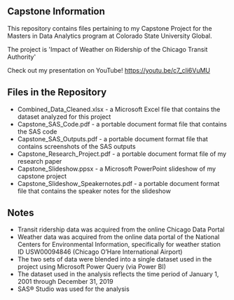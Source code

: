Capstone Information
--------------------
This repository contains files pertaining to my Capstone Project
for the Masters in Data Analytics program
at Colorado State University Global.

The project is 'Impact of Weather on Ridership of the Chicago Transit Authority'

Check out my presentation on YouTube!
https://youtu.be/c7_cli6VuMU

Files in the Repository
------------------------
* Combined_Data_Cleaned.xlsx - a Microsoft Excel file that contains the dataset analyzed for this project
* Capstone_SAS_Code.pdf - a portable document format file that contains the SAS code
* Capstone_SAS_Outputs.pdf - a portable document format file that contains screenshots of the SAS outputs
* Capstone_Research_Project.pdf - a portable document format file of my research paper
* Capstone_Slideshow.ppsx - a Microsoft PowerPoint slideshow of my capstone project
* Capstone_Slideshow_Speakernotes.pdf - a portable document format file that contains the speaker notes for the slideshow

Notes
------
* Transit ridership data was acquired from the online Chicago Data Portal
* Weather data was acquired from the online data portal of the National Centers for Environmental Information, specifically for weather station ID USW00094846 (Chicago O’Hare International Airport) 
* The two sets of data were blended into a single dataset used in the project using Microsoft Power Query (via Power BI)
* The dataset used in the analysis reflects the time period of January 1, 2001 through December 31, 2019
* SAS® Studio was used for the analysis
